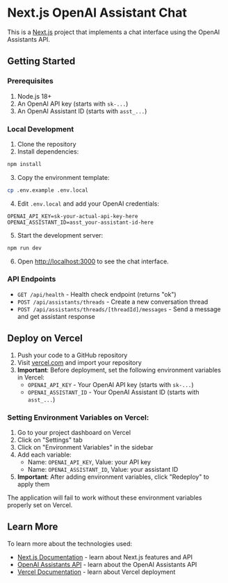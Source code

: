 # Next.js OpenAI Assistant Chat

This is a [Next.js](https://nextjs.org) project that implements a chat interface using the OpenAI Assistants API.

## Getting Started

### Prerequisites

1. Node.js 18+ 
2. An OpenAI API key (starts with `sk-...`)
3. An OpenAI Assistant ID (starts with `asst_...`)

### Local Development

1. Clone the repository
2. Install dependencies:
```bash
npm install
```

3. Copy the environment template:
```bash
cp .env.example .env.local
```

4. Edit `.env.local` and add your OpenAI credentials:
```
OPENAI_API_KEY=sk-your-actual-api-key-here
OPENAI_ASSISTANT_ID=asst_your-assistant-id-here
```

5. Start the development server:
```bash
npm run dev
```

6. Open [http://localhost:3000](http://localhost:3000) to see the chat interface.

### API Endpoints

- `GET /api/health` - Health check endpoint (returns "ok")
- `POST /api/assistants/threads` - Create a new conversation thread
- `POST /api/assistants/threads/[threadId]/messages` - Send a message and get assistant response

## Deploy on Vercel

1. Push your code to a GitHub repository
2. Visit [vercel.com](https://vercel.com) and import your repository
3. **Important**: Before deployment, set the following environment variables in Vercel:
   - `OPENAI_API_KEY` - Your OpenAI API key (starts with `sk-...`)
   - `OPENAI_ASSISTANT_ID` - Your OpenAI Assistant ID (starts with `asst_...`)

### Setting Environment Variables on Vercel:
1. Go to your project dashboard on Vercel
2. Click on "Settings" tab
3. Click on "Environment Variables" in the sidebar
4. Add each variable:
   - Name: `OPENAI_API_KEY`, Value: your API key
   - Name: `OPENAI_ASSISTANT_ID`, Value: your assistant ID
5. **Important**: After adding environment variables, click "Redeploy" to apply them

The application will fail to work without these environment variables properly set on Vercel.

## Learn More

To learn more about the technologies used:

- [Next.js Documentation](https://nextjs.org/docs) - learn about Next.js features and API
- [OpenAI Assistants API](https://platform.openai.com/docs/assistants/overview) - learn about the OpenAI Assistants API
- [Vercel Documentation](https://vercel.com/docs) - learn about Vercel deployment

